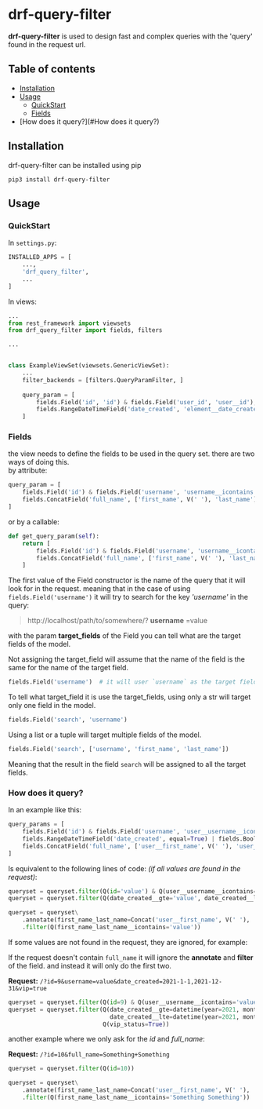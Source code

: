 # drf-query-filter

**drf-query-filter** is used to design fast and complex queries with the 'query' found in the request url.

## Table of contents

* [Installation](#Installation)
* [Usage](#Usage)
    * [QuickStart](#QuickStart)
    * [Fields](#Fields)
* [How does it query?](#How does it query?)

## Installation

drf-query-filter can be installed using pip

```shell
pip3 install drf-query-filter
```

## Usage

### QuickStart

In `settings.py`:

```python
INSTALLED_APPS = [
    ...,
    'drf_query_filter',
    ...
]
```

In views:

```python
...
from rest_framework import viewsets
from drf_query_filter import fields, filters

...


class ExampleViewSet(viewsets.GenericViewSet):
    ...
    filter_backends = [filters.QueryParamFilter, ]
    
    query_param = [
        fields.Field('id', 'id') & fields.Field('user_id', 'user__id'),
        fields.RangeDateTimeField('date_created', 'element__date_created'),
    ]

```

### Fields

the view needs to define the fields to be used in the query set. there are two ways of doing this.  
by attribute:

```python
query_param = [
    fields.Field('id') & fields.Field('username', 'username__icontains'),
    fields.ConcatField('full_name', ['first_name', V(' '), 'last_name'])
]
```

or by a callable:

```python
def get_query_param(self):
    return [
        fields.Field('id') & fields.Field('username', 'username__icontains'),
        fields.ConcatField('full_name', ['first_name', V(' '), 'last_name'])
    ]
```

The first value of the Field constructor is the name of the query that it will look for in the request. meaning that in
the case of using `fields.Field('username')` it will try to search for the key *'username'* in the query:

> http://localhost/path/to/somewhere/? **username** =value

with the param **target_fields** of the Field you can tell what are the target fields of the model.

Not assigning the target_field will assume that the name of the field is the same for the name of the target field.

```python
fields.Field('username')  # it will user `username` as the target field.
``` 

To tell what target_field it is use the target_fields, using only a str will target only one field in the model.

```python
fields.Field('search', 'username')
```

Using a list or a tuple will target multiple fields of the model.

```python
fields.Field('search', ['username', 'first_name', 'last_name'])
```

Meaning that the result in the field `search` will be assigned to all the target fields.

### How does it query?

In an example like this:

```python
query_params = [
    fields.Field('id') & fields.Field('username', 'user__username__icontains'),
    fields.RangeDateTimeField('date_created', equal=True) | fields.BooleanField('vip', 'vip_status'),
    fields.ConcatField('full_name', ['user__first_name', V(' '), 'user__last_name'], lookup='icontains'),
]
```

Is equivalent to the following lines of code: *(if all values are found in the request)*:

```python
queryset = queryset.filter(Q(id='value') & Q(user__username__icontains='value'))
queryset = queryset.filter(Q(date_created__gte='value', date_created__lte='value') | Q(vip_status='value'))

queryset = queryset\
    .annotate(first_name_last_name=Concat('user__first_name', V(' '), 'user__last_name'))\
    .filter(Q(first_name_last_name__icontains='value'))
```

If some values are not found in the request, they are ignored, for example:

If the request doesn't contain `full_name` it will ignore the **annotate** and **filter**
of the field. and instead it will only do the first two.

**Request:** `/?id=9&username=value&date_created=2021-1-1,2021-12-31&vip=true`

```python
queryset = queryset.filter(Q(id=9) & Q(user__username__icontains='value'))
queryset = queryset.filter(Q(date_created__gte=datetime(year=2021, month=1, day=1),
                             date_created__lte=datetime(year=2021, month=12, day=1)) |
                           Q(vip_status=True))
```

another example where we only ask for the *id* and *full_name*:

**Request:** `/?id=10&full_name=Something+Something`

```python
queryset = queryset.filter(Q(id=10))

queryset = queryset\
    .annotate(first_name_last_name=Concat('user__first_name', V(' '), 'user__last_name'))\
    .filter(Q(first_name_last_name__icontains='Something Something'))
```
